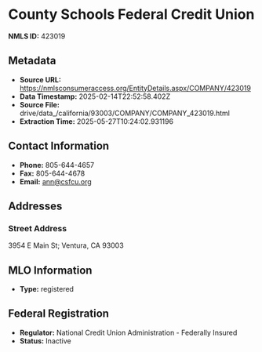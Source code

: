 # County Schools Federal Credit Union

**NMLS ID:** 423019

## Metadata
- **Source URL:** https://nmlsconsumeraccess.org/EntityDetails.aspx/COMPANY/423019
- **Data Timestamp:** 2025-02-14T22:52:58.402Z
- **Source File:** drive/data_/california/93003/COMPANY/COMPANY_423019.html
- **Extraction Time:** 2025-05-27T10:24:02.931196

## Contact Information
- **Phone:** 805-644-4657
- **Fax:** 805-644-4678
- **Email:** ann@csfcu.org

## Addresses
### Street Address
3954 E Main St; Ventura, CA 93003

## MLO Information
- **Type:** registered

## Federal Registration
- **Regulator:** National Credit Union Administration - Federally Insured
- **Status:** Inactive
